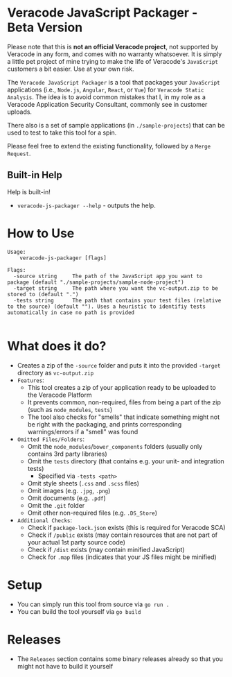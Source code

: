 # Veracode JavaScript Packager - Beta Version

Please note that this is **not an official Veracode project**, not supported by Veracode in any form, and comes with no warranty whatsoever. It is simply a little pet project of mine trying to make the life of Veracode's `JavaScript` customers a bit easier. Use at your own risk.

The `Veracode JavaScript Packager` is a tool that packages your `JavaScript` applications (i.e., `Node.js`, `Angular`, `React`, or `Vue`) for `Veracode Static Analysis`. The idea is to avoid common mistakes that I, in my role as a Veracode Application Security Consultant, commonly see in customer uploads.

There also is a set of sample applications (in `./sample-projects`) that can be used to test to take this tool for a spin.

Please feel free to extend the existing functionality, followed by a `Merge Request`.

## Built-in Help

Help is built-in!

- `veracode-js-packager --help` - outputs the help.

# How to Use

```text
Usage:
    veracode-js-packager [flags]

Flags:
  -source string     The path of the JavaScript app you want to package (default "./sample-projects/sample-node-project")
  -target string     The path where you want the vc-output.zip to be stored to (default ".")
  -tests string      The path that contains your test files (relative to the source) (default ""). Uses a heuristic to identifiy tests automatically in case no path is provided
  
```

# What does it do?

- Creates a zip of the `-source` folder and puts it into the provided `-target` directory as `vc-output.zip`
- `Features`: 
    - This tool creates a zip of your application ready to be uploaded to the Veracode Platform
    - It prevents common, non-required, files from being a part of the zip (such as `node_modules`, `tests`)
    - The tool also checks for "smells" that indicate something might not be right with the packaging, and prints corresponding warnings/errors if a "smell" was found
- `Omitted Files/Folders`:
    - Omit the `node_modules`/`bower_components` folders (usually only contains 3rd party libraries)
    - Omit the `tests` directory (that contains e.g. your unit- and integration tests)
        - Specified via `-tests <path>`
    - Omit style sheets (`.css` and `.scss` files)
    - Omit images (e.g. `.jpg`, `.png`) 
    - Omit documents (e.g. `.pdf`)
    - Omit the `.git` folder
    - Omit other non-required files (e.g. `.DS_Store`)
- `Additional Checks`:
    - Check if `package-lock.json` exists (this is required for Veracode SCA)
    - Check if `/public` exists (may contain resources that are not part of your actual 1st party source code)
    - Check if `/dist` exists (may contain minified JavaScript)
    - Check for `.map` files (indicates that your JS files might be minified)

# Setup

- You can simply run this tool from source via `go run .` 
- You can build the tool yourself via `go build`

# Releases

- The `Releases` section contains some binary releases already so that you might not have to build it yourself
